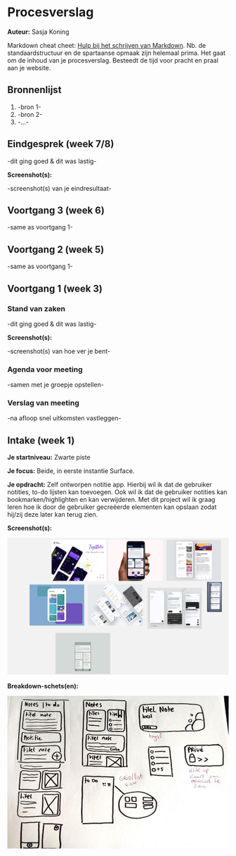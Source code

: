 # Procesverslag
**Auteur:** Sasja Koning

Markdown cheat cheet: [Hulp bij het schrijven van Markdown](https://github.com/adam-p/markdown-here/wiki/Markdown-Cheatsheet). Nb. de standaardstructuur en de spartaanse opmaak zijn helemaal prima. Het gaat om de inhoud van je procesverslag. Besteedt de tijd voor pracht en praal aan je website.



## Bronnenlijst
1. -bron 1-
2. -bron 2-
3. -...-



## Eindgesprek (week 7/8)

-dit ging goed & dit was lastig-

**Screenshot(s):**

-screenshot(s) van je eindresultaat-



## Voortgang 3 (week 6)

-same as voortgang 1-



## Voortgang 2 (week 5)

-same as voortgang 1-



## Voortgang 1 (week 3)

### Stand van zaken

-dit ging goed & dit was lastig-

**Screenshot(s):**

-screenshot(s) van hoe ver je bent-

### Agenda voor meeting

-samen met je groepje opstellen-

### Verslag van meeting

-na afloop snel uitkomsten vastleggen-



## Intake (week 1)

**Je startniveau:** Zwarte piste

**Je focus:** Beide, in eerste instantie Surface.

**Je opdracht:** Zelf ontworpen notitie app. Hierbij wil ik dat de gebruiker notities, to-do lijsten kan toevoegen. Ook wil ik dat de gebruiker notities kan bookmarken/highlighten en kan verwijderen. Met dit project wil ik graag leren hoe ik door de gebruiker gecreëerde elementen kan opslaan zodat hij/zij deze later kan terug zien.

**Screenshot(s):**

![screenshot(s) die een goed beeld geven van de website die je gaat maken](images/reference.jpg)

**Breakdown-schets(en):**

![-voorlopige breakdownschets(en) van een of beide pagina's van de site die je gaat maken-](images/sketches-design.jpg)
